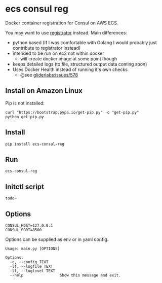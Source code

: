 # ecs consul reg

Docker container registration for Consul on AWS ECS.

You may want to use [registrator](https://github.com/gliderlabs/registrator) instead.
Main differences:

- python based (If I was comfortable with Golang I would probably just contribute to registrator instead)
- intended to be run on ec2 not within docker
    - will create docker image at some point though
- keeps detailed logs (to file, structured output data coming soon)
- Uses Docker Health instead of running it's own checks
    - @see [gliderlabs:issues/578](https://github.com/gliderlabs/registrator/issues/578)

## Install on Amazon Linux

Pip is not installed:

    curl "https://bootstrap.pypa.io/get-pip.py" -o "get-pip.py"
    python get-pip.py

## Install

    pip install ecs-consul-reg

## Run

    ecs-consul-reg
 
## Initctl script

    todo~

## Options

    CONSUL_HOST=127.0.0.1
    CONSUL_PORT=8500

Options can be supplied as env or in yaml config.

```
Usage: main.py [OPTIONS]

Options:
  -c, --config TEXT
  -lf, --logfile TEXT
  -ll, --loglevel TEXT
  --help                Show this message and exit.
```





